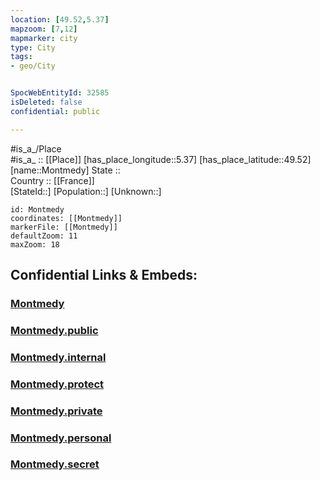 ```yaml
---
location: [49.52,5.37] 
mapzoom: [7,12] 
mapmarker: city 
type: City
tags:
- geo/City


SpocWebEntityId: 32585
isDeleted: false
confidential: public

---
```

#is_a_/Place  
#is_a_ :: [[Place]] 
[has_place_longitude::5.37] 
[has_place_latitude::49.52] 
[name::Montmedy] 
State ::  
Country :: [[France]]  
[StateId::] 
[Population::] 
[Unknown::] 


```leaflet
id: Montmedy
coordinates: [[Montmedy]] 
markerFile: [[Montmedy]] 
defaultZoom: 11 
maxZoom: 18
```


## Confidential Links & Embeds: 

### [Montmedy](/_Standards/Earth/Continent/Europe/Europe~West/France/regions~France/Grand_Est/departments~Grand_Est/Meuse/communes~Meuse/Verdun/cities~Verdun/Montmedy.md) 

### [Montmedy.public](/_public/Earth/Continent/Europe/Europe~West/France/regions~France/Grand_Est/departments~Grand_Est/Meuse/communes~Meuse/Verdun/cities~Verdun/Montmedy.public.md) 

### [Montmedy.internal](/_internal/Earth/Continent/Europe/Europe~West/France/regions~France/Grand_Est/departments~Grand_Est/Meuse/communes~Meuse/Verdun/cities~Verdun/Montmedy.internal.md) 

### [Montmedy.protect](/_protect/Earth/Continent/Europe/Europe~West/France/regions~France/Grand_Est/departments~Grand_Est/Meuse/communes~Meuse/Verdun/cities~Verdun/Montmedy.protect.md) 

### [Montmedy.private](/_private/Earth/Continent/Europe/Europe~West/France/regions~France/Grand_Est/departments~Grand_Est/Meuse/communes~Meuse/Verdun/cities~Verdun/Montmedy.private.md) 

### [Montmedy.personal](/_personal/Earth/Continent/Europe/Europe~West/France/regions~France/Grand_Est/departments~Grand_Est/Meuse/communes~Meuse/Verdun/cities~Verdun/Montmedy.personal.md) 

### [Montmedy.secret](/_secret/Earth/Continent/Europe/Europe~West/France/regions~France/Grand_Est/departments~Grand_Est/Meuse/communes~Meuse/Verdun/cities~Verdun/Montmedy.secret.md)


